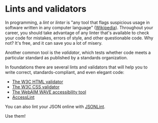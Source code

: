 # Lints and validators

In programming, a *lint* or *linter* is "any tool that flags suspicious usage in software written in any computer language" ([Wikipedia](https://en.wikipedia.org/wiki/Lint_%28software%29)). Throughout your career, you should take advantage of any linter that's available to check your code for mistakes, errors of style, and other questionable code. Why not? It's free, and it can save you a lot of misery.

Another common tool is the *validator*, which tests whether code meets a particular standard as published by a standards organization.

In foundations there are several lints and validators that will help you to write correct, standards-compliant, and even elegant code:

- [The W3C HTML validator](https://validator.w3.org/#validate_by_input)
- [The W3C CSS validator](https://jigsaw.w3.org/css-validator/#validate_by_input)
- [The WebAIM WAVE accessibility tool](http://wave.webaim.org/)
- [AccessLint](http://accesslint.com/)

You can also lint your JSON online with [JSONLint](http://jsonlint.com/).

Use them!
